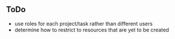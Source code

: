 



## ToDo
* use roles for each project/task rather than different users
* determine how to restrict to resources that are yet to be created